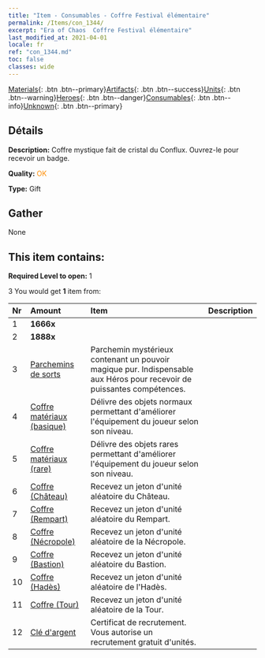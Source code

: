 ```yaml
---
title: "Item - Consumables - Coffre Festival élémentaire"
permalink: /Items/con_1344/
excerpt: "Era of Chaos  Coffre Festival élémentaire"
last_modified_at: 2021-04-01
locale: fr
ref: "con_1344.md"
toc: false
classes: wide
---
```

 [Materials](/fr/Items/){: .btn .btn--primary}[Artifacts](/fr/Items/Artifacts/){: .btn .btn--success}[Units](/fr/Items/Units/){: .btn .btn--warning}[Heroes](/fr/Items/Heroes/){: .btn .btn--danger}[Consumables](/fr/Items/Consumables/){: .btn .btn--info}[Unknown](/fr/Items/Unknown/){: .btn .btn--primary}

## Détails
 **Description:** Coffre mystique fait de cristal du Conflux. Ouvrez-le pour recevoir un badge.

 **Quality:** <span style="color: #FF8C00">OK</span>

 **Type:** Gift

## Gather

  None

## This item contains:

 **Required Level to open:** 1

 3 You would get **1** item  from:

  | Nr | Amount |     Item    | Description |
  |:---|:-------|:------------|:-----------:|
  | 1 |  **1666x** | <i class="fas fa-coins"/> |  | 
  | 2 |  **1888x** | <i class="fas fa-coins"/> |  | 
  | 3 | [Parchemins de sorts](/fr/Items/con_694/) | Parchemin mystérieux contenant un pouvoir magique pur. Indispensable aux Héros pour recevoir de puissantes compétences. | 
  | 4 | [Coffre matériaux (basique)](/fr/Items/con_756/) | Délivre des objets normaux permettant d'améliorer l'équipement du joueur selon son niveau. | 
  | 5 | [Coffre matériaux (rare)](/fr/Items/con_757/) | Délivre des objets rares permettant d'améliorer l'équipement du joueur selon son niveau. | 
  | 6 | [Coffre (Château)](/fr/Items/con_1269/) | Recevez un jeton d'unité aléatoire du Château. | 
  | 7 | [Coffre (Rempart)](/fr/Items/con_1270/) | Recevez un jeton d'unité aléatoire du Rempart. | 
  | 8 | [Coffre (Nécropole)](/fr/Items/con_1271/) | Recevez un jeton d'unité aléatoire de la Nécropole. | 
  | 9 | [Coffre (Bastion)](/fr/Items/con_1272/) | Recevez un jeton d'unité aléatoire du Bastion. | 
  | 10 | [Coffre (Hadès)](/fr/Items/con_1273/) | Recevez un jeton d'unité aléatoire de l'Hadès. | 
  | 11 | [Coffre (Tour)](/fr/Items/con_1274/) | Recevez un jeton d'unité aléatoire de la Tour. | 
  | 12 | [Clé d'argent](/fr/Items/con_693/) | Certificat de recrutement. Vous autorise un recrutement gratuit d'unités. | 
